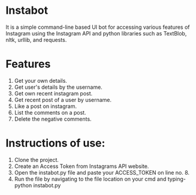 # Instabot
It is a simple command-line based UI bot for accessing various features of Instagram using the Instagram API and python libraries such as TextBlob, nltk, urllib, and requests.

# Features
 1. Get your own details.
 2. Get user's details by the username.
 3. Get own recent instagram post.
 4. Get recent post of a user by username.
 5. Like a post on instagram.
 6. List the comments on a post.
 7. Delete the negative comments.
 
# Instructions of use:
1. Clone the project.
2. Create an Access Token from Instagrams API website.
3. Open the instabot.py file and paste your ACCESS_TOKEN on line no. 8.
4. Run the file by navigating to the file location on your cmd and typing- python instabot.py
